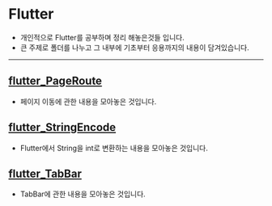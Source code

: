 # Flutter

- 개인적으로 Flutter를 공부하며 정리 해놓은것들 입니다.
- 큰 주제로 폴더를 나누고 그 내부에 기초부터 응용까지의 내용이 담겨있습니다.

-------------------------

## [flutter_PageRoute](https://github.com/OOGEE/Flutter/tree/master/flutter_PageRoute)

- 페이지 이동에 관한 내용을 모아놓은 것입니다.

## [flutter_StringEncode](https://github.com/OOGEE/Flutter/tree/master/flutter_StringEncode)

- Flutter에서 String을 int로 변환하는 내용을 모아놓은 것입니다.

## [flutter_TabBar](https://github.com/OOGEE/Flutter/tree/master/flutter_TabBar)

- TabBar에 관한 내용을 모아놓은 것입니다.